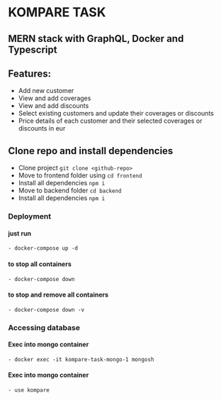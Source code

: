 # KOMPARE TASK

## MERN stack with GraphQL, Docker and Typescript

## Features:
 - Add new customer
 - View and add coverages
 - View and add discounts
 - Select existing customers and update their coverages or discounts
 - Price details of each customer and their selected coverages or discounts in eur

## Clone repo and install dependencies
 - Clone project `git clone <github-repo>`
 - Move to frontend folder using `cd frontend`
 - Install all dependencies `npm i`
 - Move to backend folder `cd backend`
 - Install all dependencies `npm i`

### Deployment

#### just run
    - docker-compose up -d

#### to stop all containers
    - docker-compose down

#### to stop and remove all containers
    - docker-compose down -v

### Accessing database

#### Exec into mongo container
    - docker exec -it kompare-task-mongo-1 mongosh

#### Exec into mongo container
    - use kompare
